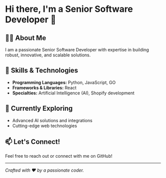 # Hi there, I'm a Senior Software Developer 👋

## 🧑‍💻 About Me
I am a passionate Senior Software Developer with expertise in building robust, innovative, and scalable solutions.

## 🚀 Skills & Technologies
- **Programming Languages:** Python, JavaScript, GO
- **Frameworks & Libraries:** React
- **Specialties:** Artificial Intelligence (AI), Shopify development

## 🌱 Currently Exploring
- Advanced AI solutions and integrations
- Cutting-edge web technologies

## 📫 Let's Connect!
Feel free to reach out or connect with me on GitHub!

---

*Crafted with ❤️ by a passionate coder.*
